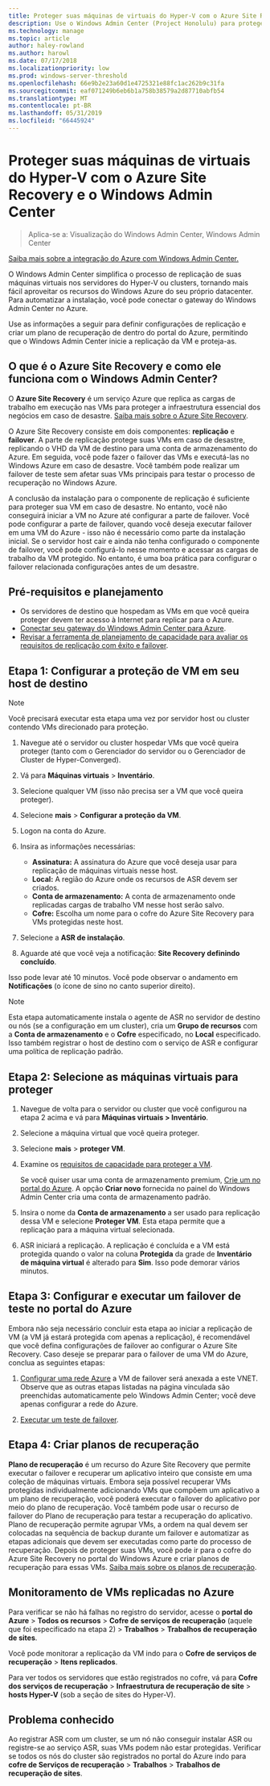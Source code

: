 ```yaml
---
title: Proteger suas máquinas de virtuais do Hyper-V com o Azure Site Recovery e o Windows Admin Center
description: Use o Windows Admin Center (Project Honolulu) para proteger as máquinas virtuais do Hyper-V com o Azure Site Recovery.
ms.technology: manage
ms.topic: article
author: haley-rowland
ms.author: harowl
ms.date: 07/17/2018
ms.localizationpriority: low
ms.prod: windows-server-threshold
ms.openlocfilehash: 66e9b2e23a60d1e4725321e88fc1ac262b9c31fa
ms.sourcegitcommit: eaf071249b6eb6b1a758b38579a2d87710abfb54
ms.translationtype: MT
ms.contentlocale: pt-BR
ms.lasthandoff: 05/31/2019
ms.locfileid: "66445924"
---
```

# <a name="protect-your-hyper-v-virtual-machines-with-azure-site-recovery-and-windows-admin-center"></a>Proteger suas máquinas de virtuais do Hyper-V com o Azure Site Recovery e o Windows Admin Center

>Aplica-se a: Visualização do Windows Admin Center, Windows Admin Center

[Saiba mais sobre a integração do Azure com Windows Admin Center.](../plan/azure-integration-options.md)

O Windows Admin Center simplifica o processo de replicação de suas máquinas virtuais nos servidores do Hyper-V ou clusters, tornando mais fácil aproveitar os recursos do Windows Azure do seu próprio datacenter. Para automatizar a instalação, você pode conectar o gateway do Windows Admin Center no Azure.

Use as informações a seguir para definir configurações de replicação e criar um plano de recuperação de dentro do portal do Azure, permitindo que o Windows Admin Center inicie a replicação da VM e proteja-as.

## <a name="what-is-azure-site-recovery-and-how-does-it-work-with-windows-admin-center"></a>O que é o Azure Site Recovery e como ele funciona com o Windows Admin Center? 

O **Azure Site Recovery** é um serviço Azure que replica as cargas de trabalho em execução nas VMs para proteger a infraestrutura essencial dos negócios em caso de desastre.  [Saiba mais sobre o Azure Site Recovery](https://docs.microsoft.com/azure/site-recovery/site-recovery-overview).

O Azure Site Recovery consiste em dois componentes: **replicação** e **failover**. A parte de replicação protege suas VMs em caso de desastre, replicando o VHD da VM de destino para uma conta de armazenamento do Azure. Em seguida, você pode fazer o failover das VMs e executá-las no Windows Azure em caso de desastre. Você também pode realizar um failover de teste sem afetar suas VMs principais para testar o processo de recuperação no Windows Azure.

A conclusão da instalação para o componente de replicação é suficiente para proteger sua VM em caso de desastre. No entanto, você não conseguirá iniciar a VM no Azure até configurar a parte de failover. Você pode configurar a parte de failover, quando você deseja executar failover em uma VM do Azure - isso não é necessário como parte da instalação inicial. Se o servidor host cair e ainda não tenha configurado o componente de failover, você pode configurá-lo nesse momento e acessar as cargas de trabalho da VM protegido. No entanto, é uma boa prática para configurar o failover relacionada configurações antes de um desastre.
 

## <a name="prerequisites-and-planning"></a>Pré-requisitos e planejamento

- Os servidores de destino que hospedam as VMs em que você queira proteger devem ter acesso à Internet para replicar para o Azure.
- [Conectar seu gateway do Windows Admin Center para Azure](azure-integration.md).
- [Revisar a ferramenta de planejamento de capacidade para avaliar os requisitos de replicação com êxito e failover](https://docs.microsoft.com/azure/site-recovery/hyper-v-site-walkthrough-capacity).

## <a name="step-1-set-up-vm-protection-on-your-target-host"></a>Etapa 1: Configurar a proteção de VM em seu host de destino

> [!NOTE] 
> Você precisará executar esta etapa uma vez por servidor host ou cluster contendo VMs direcionado para proteção.

1. Navegue até o servidor ou cluster hospedar VMs que você queira proteger (tanto com o Gerenciador do servidor ou o Gerenciador de Cluster de Hyper-Converged).
2. Vá para **Máquinas virtuais** > **Inventário**.
3. Selecione qualquer VM (isso não precisa ser a VM que você queira proteger).
4. Selecione **mais** > **Configurar a proteção da VM**.
5. Logon na conta do Azure.
6. Insira as informações necessárias:

   - **Assinatura:** A assinatura do Azure que você deseja usar para replicação de máquinas virtuais nesse host.
   - **Local:** A região do Azure onde os recursos de ASR devem ser criados.
   - **Conta de armazenamento:** A conta de armazenamento onde replicadas cargas de trabalho VM nesse host serão salvo.
   - **Cofre:** Escolha um nome para o cofre do Azure Site Recovery para VMs protegidas neste host.

7. Selecione a **ASR de instalação**.
8. Aguarde até que você veja a notificação: **Site Recovery definindo concluído**.
 
Isso pode levar até 10 minutos. Você pode observar o andamento em **Notificações** (o ícone de sino no canto superior direito).

>[!NOTE]
> Esta etapa automaticamente instala o agente de ASR no servidor de destino ou nós (se a configuração em um cluster), cria um **Grupo de recursos** com a **Conta de armazenamento** e o **Cofre** especificado, no **Local** especificado. Isso também registrar o host de destino com o serviço de ASR e configurar uma política de replicação padrão.

## <a name="step-2-select-virtual-machines-to-protect"></a>Etapa 2: Selecione as máquinas virtuais para proteger

1. Navegue de volta para o servidor ou cluster que você configurou na etapa 2 acima e vá para **Máquinas virtuais > Inventário**.
2. Selecione a máquina virtual que você queira proteger.
3. Selecione **mais** > **proteger VM**.
4. Examine os [requisitos de capacidade para proteger a VM](https://docs.microsoft.com/azure/site-recovery/site-recovery-capacity-planner).

    Se você quiser usar uma conta de armazenamento premium, [Crie um no portal do Azure](https://docs.microsoft.com/azure/storage/common/storage-premium-storage). A opção **Criar novo** fornecida no painel do Windows Admin Center cria uma conta de armazenamento padrão.

5. Insira o nome da **Conta de armazenamento** a ser usado para replicação dessa VM e selecione **Proteger VM**. Esta etapa permite que a replicação para a máquina virtual selecionada. 

6. ASR iniciará a replicação. A replicação é concluída e a VM está protegida quando o valor na coluna **Protegida** da grade de **Inventário de máquina virtual** é alterado para **Sim**. Isso pode demorar vários minutos.  

## <a name="step-3-configure-and-run-a-test-failover-in-the-azure-portal"></a>Etapa 3: Configurar e executar um failover de teste no portal do Azure

 Embora não seja necessário concluir esta etapa ao iniciar a replicação de VM (a VM já estará protegida com apenas a replicação), é recomendável que você defina configurações de failover ao configurar o Azure Site Recovery. Caso deseje se preparar para o failover de uma VM do Azure, conclua as seguintes etapas:

1. [Configurar uma rede Azure](https://docs.microsoft.com/azure/site-recovery/hyper-v-site-walkthrough-prepare-azure) a VM de failover será anexada a este VNET. Observe que as outras etapas listadas na página vinculada são preenchidas automaticamente pelo Windows Admin Center; você deve apenas configurar a rede do Azure.

2. [Executar um teste de failover](https://docs.microsoft.com/azure/site-recovery/hyper-v-site-walkthrough-test-failover).

## <a name="step-4-create-recovery-plans"></a>Etapa 4: Criar planos de recuperação

**Plano de recuperação** é um recurso do Azure Site Recovery que permite executar o failover e recuperar um aplicativo inteiro que consiste em uma coleção de máquinas virtuais. Embora seja possível recuperar VMs protegidas individualmente adicionando VMs que compõem um aplicativo a um plano de recuperação, você poderá executar o failover do aplicativo por meio do plano de recuperação. Você também pode usar o recurso de failover do Plano de recuperação para testar a recuperação do aplicativo. Plano de recuperação permite agrupar VMs, a ordem na qual devem ser colocadas na sequência de backup durante um failover e automatizar as etapas adicionais que devem ser executadas como parte do processo de recuperação. Depois de proteger suas VMs, você pode ir para o cofre do Azure Site Recovery no portal do Windows Azure e criar planos de recuperação para essas VMs. [Saiba mais sobre os planos de recuperação](https://docs.microsoft.com/azure/site-recovery/site-recovery-create-recovery-plans).

## <a name="monitoring-replicated-vms-in-azure"></a>Monitoramento de VMs replicadas no Azure ##

Para verificar se não há falhas no registro do servidor, acesse o **portal do Azure** > **Todos os recursos** > **Cofre de serviços de recuperação** (aquele que foi especificado na etapa 2) > **Trabalhos** > **Trabalhos de recuperação de sites**.

Você pode monitorar a replicação da VM indo para o **Cofre de serviços de recuperação** > **Itens replicados**.

Para ver todos os servidores que estão registrados no cofre, vá para **Cofre dos serviços de recuperação** > **Infraestrutura de recuperação de site** > **hosts Hyper-V** (sob a seção de sites do Hyper-V).

## <a name="known-issue"></a>Problema conhecido ##

Ao registrar ASR com um cluster, se um nó não conseguir instalar ASR ou registre-se ao serviço ASR, suas VMs podem não estar protegidas. Verificar se todos os nós do cluster são registrados no portal do Azure indo para **cofre de Serviços de recuperação** > **Trabalhos** > **Trabalhos de recuperação de sites**.